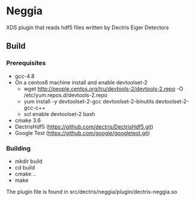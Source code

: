 Neggia
===========

XDS plugin that reads hdf5 files written by Dectris Eiger Detectors

## Build

### Prerequisites
* gcc-4.8
* On a centos6 machine install and enable devtoolset-2
  * wget http://people.centos.org/tru/devtools-2/devtools-2.repo -O /etc/yum.repos.d/devtools-2.repo
  * yum install -y devtoolset-2-gcc devtoolset-2-binutils devtoolset-2-gcc-c++
  * scl enable devtoolset-2 bash
* cmake 3.6
* DectrisHdf5 (https://github.com/dectris/DectrisHdf5.git)
* Google Test (https://github.com/google/googletest.git)

### Building
* mkdir build
* cd build
* cmake ..
* make

The plugin file is found in src/dectris/neggia/plugin/dectris-neggia.so


